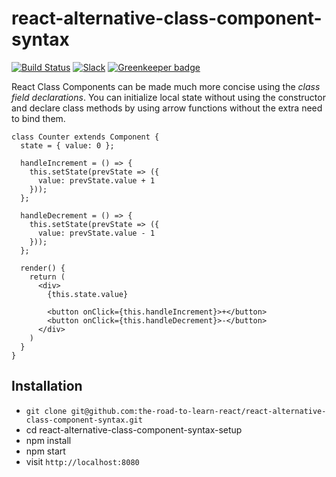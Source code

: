 # react-alternative-class-component-syntax

[![Build Status](https://travis-ci.org/the-road-to-learn-react/react-alternative-class-component-syntax.svg?branch=master)](https://travis-ci.org/the-road-to-learn-react/react-alternative-class-component-syntax) [![Slack](https://slack-the-road-to-learn-react.wieruch.com/badge.svg)](https://slack-the-road-to-learn-react.wieruch.com/) [![Greenkeeper badge](https://badges.greenkeeper.io/the-road-to-learn-react/react-alternative-class-component-syntax.svg)](https://greenkeeper.io/)

React Class Components can be made much more concise using the *class field declarations*. You can initialize local state without using the constructor and declare class methods by using arrow functions without the extra need to bind them.

```
class Counter extends Component {
  state = { value: 0 };

  handleIncrement = () => {
    this.setState(prevState => ({
      value: prevState.value + 1
    }));
  };

  handleDecrement = () => {
    this.setState(prevState => ({
      value: prevState.value - 1
    }));
  };

  render() {
    return (
      <div>
        {this.state.value}

        <button onClick={this.handleIncrement}>+</button>
        <button onClick={this.handleDecrement}>-</button>
      </div>
    )
  }
}
```

## Installation

* `git clone git@github.com:the-road-to-learn-react/react-alternative-class-component-syntax.git`
* cd react-alternative-class-component-syntax-setup
* npm install
* npm start
* visit `http://localhost:8080`
